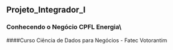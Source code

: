 ## Projeto_Integrador_I
### Conhecendo o Negócio CPFL Energia\
####Curso Ciência de Dados para Negócios - Fatec Votorantim
